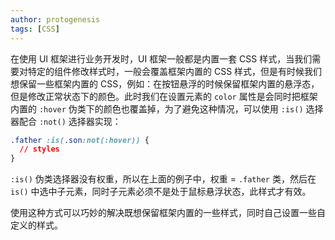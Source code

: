```yaml
---
author: protogenesis
tags: [CSS]
---
```


在使用 UI 框架进行业务开发时，UI 框架一般都是内置一套 CSS 样式，当我们需要对特定的组件修改样式时，一般会覆盖框架内置的 CSS 样式，但是有时候我们想保留一些框架内置的 CSS，例如：在按钮悬浮的时候保留框架内置的悬浮态，但是修改正常状态下的颜色。此时我们在设置元素的 `color` 属性是会同时把框架内置的 `:hover` 伪类下的颜色也覆盖掉，为了避免这种情况，可以使用 `:is()` 选择器配合 `:not()` 选择器实现：

```css
.father :is(.son:not(:hover)) {
  // styles
}
```



 `:is()` 伪类选择器没有权重，所以在上面的例子中，权重 = `.father` 类，然后在 `is()` 中选中子元素，同时子元素必须不是处于鼠标悬浮状态，此样式才有效。

使用这种方式可以巧妙的解决既想保留框架内置的一些样式，同时自己设置一些自定义的样式。